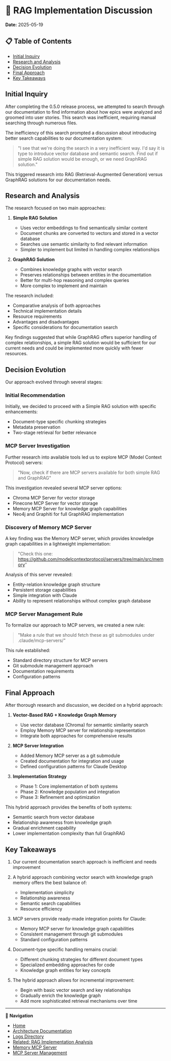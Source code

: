 # 💬 RAG Implementation Discussion

**Date:** 2025-05-19

## 📋 Table of Contents
- [Initial Inquiry](#initial-inquiry)
- [Research and Analysis](#research-and-analysis)
- [Decision Evolution](#decision-evolution)
- [Final Approach](#final-approach)
- [Key Takeaways](#key-takeaways)

## Initial Inquiry

After completing the 0.5.0 release process, we attempted to search through our documentation to find information about how epics were analyzed and groomed into user stories. This search was inefficient, requiring manual searching through numerous files.

The inefficiency of this search prompted a discussion about introducing better search capabilities to our documentation system:

> "I see that we're doing the search in a very inefficient way. I'd say it is type to introduce vector database and semantic search. Find out if simple RAG solution would be enough, or we need GraphRAG solution."

This triggered research into RAG (Retrieval-Augmented Generation) versus GraphRAG solutions for our documentation needs.

## Research and Analysis

The research focused on two main approaches:

1. **Simple RAG Solution**
   - Uses vector embeddings to find semantically similar content
   - Document chunks are converted to vectors and stored in a vector database
   - Searches use semantic similarity to find relevant information
   - Simpler to implement but limited in handling complex relationships

2. **GraphRAG Solution**
   - Combines knowledge graphs with vector search
   - Preserves relationships between entities in the documentation
   - Better for multi-hop reasoning and complex queries
   - More complex to implement and maintain

The research included:
- Comparative analysis of both approaches
- Technical implementation details
- Resource requirements
- Advantages and disadvantages
- Specific considerations for documentation search

Key findings suggested that while GraphRAG offers superior handling of complex relationships, a simple RAG solution would be sufficient for our current needs and could be implemented more quickly with fewer resources.

## Decision Evolution

Our approach evolved through several stages:

### Initial Recommendation

Initially, we decided to proceed with a Simple RAG solution with specific enhancements:
- Document-type specific chunking strategies
- Metadata preservation
- Two-stage retrieval for better relevance

### MCP Server Investigation

Further research into available tools led us to explore MCP (Model Context Protocol) servers:

> "Now, check if there are MCP servers available for both simple RAG and GraphRAG"

This investigation revealed several MCP server options:
- Chroma MCP Server for vector storage
- Pinecone MCP Server for vector storage
- Memory MCP Server for knowledge graph capabilities
- Neo4j and Graphiti for full GraphRAG implementation

### Discovery of Memory MCP Server

A key finding was the Memory MCP server, which provides knowledge graph capabilities in a lightweight implementation:

> "Check this one: https://github.com/modelcontextprotocol/servers/tree/main/src/memory"

Analysis of this server revealed:
- Entity-relation knowledge graph structure
- Persistent storage capabilities
- Simple integration with Claude
- Ability to represent relationships without complex graph database

### MCP Server Management Rule

To formalize our approach to MCP servers, we created a new rule:

> "Make a rule that we should fetch these as git submodules under .claude/mcp-servers/"

This rule established:
- Standard directory structure for MCP servers
- Git submodule management approach
- Documentation requirements
- Configuration patterns

## Final Approach

After thorough research and discussion, we decided on a hybrid approach:

1. **Vector-Based RAG + Knowledge Graph Memory**
   - Use vector database (Chroma) for semantic similarity search
   - Employ Memory MCP server for relationship representation
   - Integrate both approaches for comprehensive results

2. **MCP Server Integration**
   - Added Memory MCP server as a git submodule
   - Created documentation for integration and usage
   - Defined configuration patterns for Claude Desktop

3. **Implementation Strategy**
   - Phase 1: Core implementation of both systems
   - Phase 2: Knowledge population and integration
   - Phase 3: Refinement and optimization

This hybrid approach provides the benefits of both systems:
- Semantic search from vector database
- Relationship awareness from knowledge graph
- Gradual enrichment capability
- Lower implementation complexity than full GraphRAG

## Key Takeaways

1. Our current documentation search approach is inefficient and needs improvement

2. A hybrid approach combining vector search with knowledge graph memory offers the best balance of:
   - Implementation simplicity
   - Relationship awareness
   - Semantic search capabilities
   - Resource efficiency

3. MCP servers provide ready-made integration points for Claude:
   - Memory MCP server for knowledge graph capabilities
   - Consistent management through git submodules
   - Standard configuration patterns

4. Document-type specific handling remains crucial:
   - Different chunking strategies for different document types
   - Specialized embedding approaches for code
   - Knowledge graph entities for key concepts

5. The hybrid approach allows for incremental improvement:
   - Begin with basic vector search and key relationships
   - Gradually enrich the knowledge graph
   - Add more sophisticated retrieval mechanisms over time

---

🧭 **Navigation**
- [Home](/docs/README.md)
- [Architecture Documentation](/docs/architecture/README.md)
- [Logs Directory](/docs/logs/README.md)
- [Related: RAG Implementation Analysis](/docs/logs/2025-05-19/rag-implementation-analysis.md)
- [Memory MCP Server](/docs/architecture/interfaces/mcp/memory-server.md)
- [MCP Server Management](/.claude/rules/mcp-server-management.md)